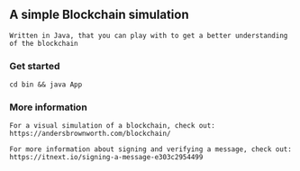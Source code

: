 ## A simple Blockchain simulation

    Written in Java, that you can play with to get a better understanding of the blockchain

### Get started

    cd bin && java App

### More information

    For a visual simulation of a blockchain, check out: https://andersbrownworth.com/blockchain/

    For more information about signing and verifying a message, check out: https://itnext.io/signing-a-message-e303c2954499
